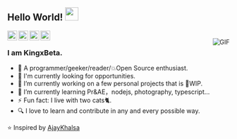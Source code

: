 <!--
### Hi there 👋


**WLyKan/WLyKan** is a ✨ _special_ ✨ repository because its `README.md` (this file) appears on your GitHub profile.

Here are some ideas to get you started:

- 🔭 I’m currently working on ...
- 🌱 I’m currently learning ...
- 👯 I’m looking to collaborate on ...
- 🤔 I’m looking for help with ...
- 💬 Ask me about ...
- 📫 How to reach me: ...
- 😄 Pronouns: ...
- ⚡ Fun fact: ...
-->
## Hello World! <img src="https://raw.githubusercontent.com/iampavangandhi/iampavangandhi/master/gifs/Hi.gif" width="30px"></h2>

<a href="https://github.com/WLyKan">
  <img align="left" alt="KingxBeta's Github" width="22px" src="https://cdn.jsdelivr.net/npm/simple-icons@v3/icons/github.svg" />
</a>
<a href="https://space.bilibili.com/7998048">
  <img align="left" alt="KingxBeta's Github" width="22px" src="https://cdn.jsdelivr.net/gh/nullice/NViconsLib_Silhouette/svg/CN_bilibili_B.svg" />
</a>
<a href="https://www.hackerrank.com/Kingxbeta">
  <img align="left" alt="Ajay's Hackerrank" width="22px" src="https://cdn.jsdelivr.net/npm/simple-icons@v3/icons/hackerrank.svg" />
</a>
<a href="https://leetcode-cn.com/u/kingxbeta/">
  <img align="left" alt="Ajay's Hackerrank" width="22px" src="https://cdn.jsdelivr.net/npm/simple-icons@v3/icons/leetcode.svg" />
</a>
<br />
<a href="javascript:void(0)">
  <img align="right" alt="GIF" src="https://media.giphy.com/media/13HgwGsXF0aiGY/giphy.gif" />
</a>

### I am KingxBeta. 
- 👨 A programmer/geeker/reader/:boom:Open Source enthusiast.
- 💖 I'm currently looking for opportunities.
- 🔭 I’m currently working on a few personal projects that is :construction:WIP.
- 🌱 I’m currently learning Pr&AE，nodejs, photography, typescript...
- ⚡ Fun fact: I live with two cats🐈. 
- 🔍 I love to learn and contribute in any and every possible way. 

⭐️ Inspired by [AjayKhalsa](https://github.com/AjayKhalsa)
